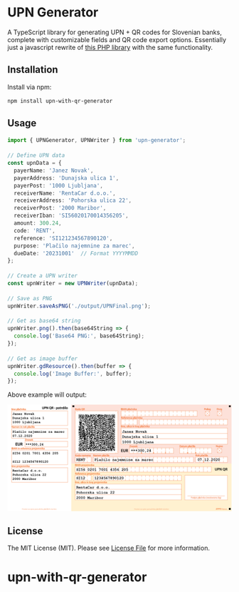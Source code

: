 # UPN Generator

A TypeScript library for generating UPN + QR codes for Slovenian banks, complete with customizable fields and QR code export options.
Essentially just a javascript rewrite of [this PHP library](https://github.com/Media24si/UpnGenerator) with the same functionality.

## Installation

Install via npm:

```bash
npm install upn-with-qr-generator
```

## Usage

```typescript
import { UPNGenerator, UPNWriter } from 'upn-generator';

// Define UPN data
const upnData = {
  payerName: 'Janez Novak',
  payerAddress: 'Dunajska ulica 1',
  payerPost: '1000 Ljubljana',
  receiverName: 'RentaCar d.o.o.',
  receiverAddress: 'Pohorska ulica 22',
  receiverPost: '2000 Maribor',
  receiverIban: 'SI56020170014356205',
  amount: 300.24,
  code: 'RENT',
  reference: 'SI121234567890120',
  purpose: 'Plačilo najemnine za marec',
  dueDate: '20231001'  // Format YYYYMMDD
};

// Create a UPN writer
const upnWriter = new UPNWriter(upnData);

// Save as PNG
upnWriter.saveAsPNG('./output/UPNFinal.png');

// Get as base64 string
upnWriter.png().then(base64String => {
  console.log('Base64 PNG:', base64String);
});

// Get as image buffer
upnWriter.gdResource().then(buffer => {
  console.log('Image Buffer:', buffer);
});
```

Above example will output:

![Upn Example](https://raw.githubusercontent.com/Media24si/UpnGenerator/master/example.png)


## License

The MIT License (MIT). Please see [License File](LICENSE.md) for more information.
# upn-with-qr-generator
